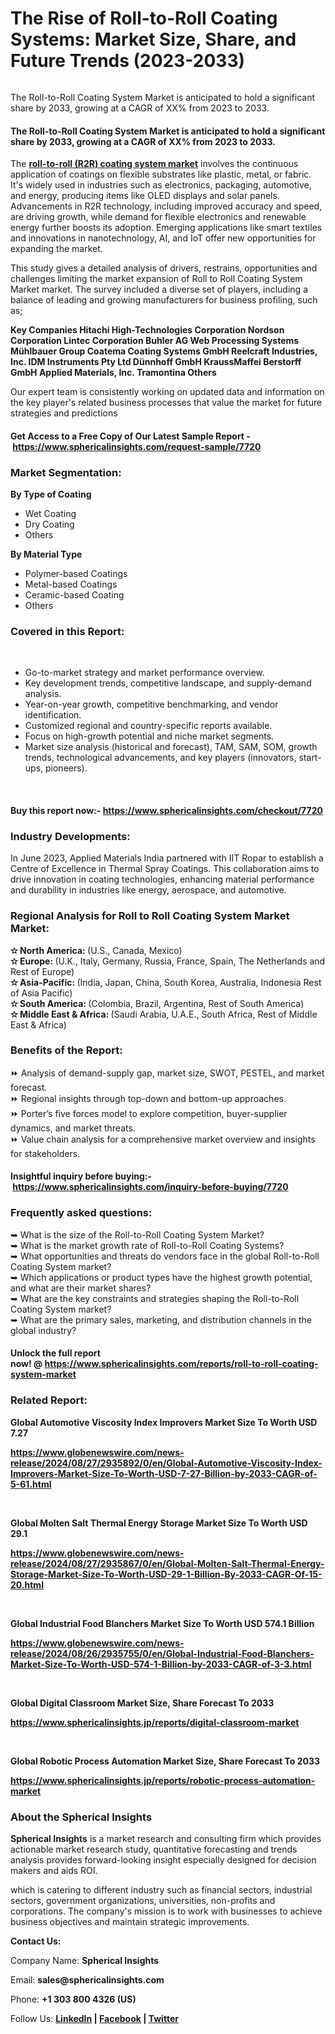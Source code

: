 <div class="wow_read_blog_hdr_img">
<div class="wow_read_blog_hdr_img_innr">
<h1>The Rise of Roll-to-Roll Coating Systems: Market Size, Share, and Future Trends (2023-2033)</h1>
</div>
<div class="wow_main_float_head_img"><img src="https://www.wowonder.xyz/upload/photos/2025/01/4tWehLdZTEanZTKsheeT_07_f3e93fba1db2fef23cd80dfbd3a44214_image.jpg" alt="" /></div>
</div>
<div class="read-blog-container">
<div class="read-blog-desc">
<p class="mb-0">The Roll-to-Roll Coating System Market is anticipated to hold a significant share by 2033, growing at a CAGR of XX% from 2023 to 2033.</p>
</div>
<div class="read-content">
<h4><strong>The Roll-to-Roll Coating System Market is anticipated to hold a significant share by 2033, growing at a CAGR of XX% from 2023 to 2033.</strong></h4>
<p>The&nbsp;<a href="https://www.sphericalinsights.com/reports/roll-to-roll-coating-system-market" target="_blank" rel="noopener"><strong>roll-to-roll (R2R) coating system market</strong></a>&nbsp;involves the continuous application of coatings on flexible substrates like plastic, metal, or fabric. It's widely used in industries such as electronics, packaging, automotive, and energy, producing items like OLED displays and solar panels. Advancements in R2R technology, including improved accuracy and speed, are driving growth, while demand for flexible electronics and renewable energy further boosts its adoption. Emerging applications like smart textiles and innovations in nanotechnology, AI, and IoT offer new opportunities for expanding the market.</p>
<p>This study gives a detailed analysis of drivers, restrains, opportunities and challenges limiting the market expansion of Roll to Roll Coating System Market market. The survey included a diverse set of players, including a balance of leading and growing manufacturers for business profiling, such as;</p>
<p><strong>Key Companies Hitachi High-Technologies Corporation Nordson Corporation Lintec Corporation Buhler AG Web Processing Systems M&uuml;hlbauer Group Coatema Coating Systems GmbH Reelcraft Industries, Inc. IDM Instruments Pty Ltd D&uuml;nnhoff GmbH KraussMaffei Berstorff GmbH Applied Materials, Inc. Tramontina Others</strong></p>
<p>Our expert team is consistently working on updated data and information on the key player's related business processes that value the market for future strategies and predictions</p>
<h4><strong>Get Access to a Free Copy of Our Latest Sample Report -&nbsp;<a href="https://www.sphericalinsights.com/request-sample/7720" rel="nofollow">https://www.sphericalinsights.com/request-sample/7720</a></strong></h4>
<h3><strong>Market Segmentation:</strong></h3>
<p><strong>By Type of Coating</strong></p>
<ul>
<li>Wet Coating</li>
<li>Dry Coating</li>
<li>Others</li>
</ul>
<p><strong>By&nbsp;</strong><strong>Material Type</strong></p>
<ul>
<li>Polymer-based Coatings</li>
<li>Metal-based Coatings</li>
<li>Ceramic-based Coating</li>
<li>Others</li>
</ul>
<h3>Covered in this Report:</h3>
<p>&nbsp;</p>
<ul>
<li>Go-to-market strategy and market performance overview.</li>
<li>Key development trends, competitive landscape, and supply-demand analysis.</li>
<li>Year-on-year growth, competitive benchmarking, and vendor identification.</li>
<li>Customized regional and country-specific reports available.</li>
<li>Focus on high-growth potential and niche market segments.</li>
<li>Market size analysis (historical and forecast), TAM, SAM, SOM, growth trends, technological advancements, and key players (innovators, start-ups, pioneers).</li>
</ul>
<p>&nbsp;</p>
<h4>Buy this report now:-&nbsp;<a href="https://www.sphericalinsights.com/checkout/7720" rel="nofollow">https://www.sphericalinsights.com/checkout/7720</a></h4>
<h3>Industry Developments:</h3>
<div class="group/conversation-turn relative flex w-full min-w-0 flex-col agent-turn">
<div class="flex-col gap-1 md:gap-3">
<div class="flex max-w-full flex-col flex-grow">
<div class="min-h-8 text-message flex w-full flex-col items-end gap-2 whitespace-normal break-words text-start [.text-message+&amp;]:mt-5" dir="auto" data-message-author-role="assistant" data-message-id="d7f77879-8503-48a9-ab85-028169d22cc6" data-message-model-slug="gpt-4o-mini">
<div class="flex w-full flex-col gap-1 empty:hidden first:pt-[3px]">
<div class="markdown prose w-full break-words dark:prose-invert light">
<p>In June 2023, Applied Materials India partnered with IIT Ropar to establish a Centre of Excellence in Thermal Spray Coatings. This collaboration aims to drive innovation in coating technologies, enhancing material performance and durability in industries like energy, aerospace, and automotive.</p>
</div>
</div>
</div>
</div>
</div>
</div>
<h3><strong>Regional Analysis for Roll to Roll Coating System Market Market:</strong></h3>
<p><strong>✫ North America:&nbsp;</strong>(U.S., Canada, Mexico)<br /><strong>✫ Europe:&nbsp;</strong>(U.K., Italy, Germany, Russia, France, Spain, The Netherlands and Rest of Europe)<br /><strong>✫ Asia-Pacific:&nbsp;</strong>(India, Japan, China, South Korea, Australia, Indonesia Rest of Asia Pacific)<br /><strong>✫ South America:&nbsp;</strong>(Colombia, Brazil, Argentina, Rest of South America)<br /><strong>✫ Middle East &amp; Africa:&nbsp;</strong>(Saudi Arabia, U.A.E., South Africa, Rest of Middle East &amp; Africa)</p>
<h3>Benefits of the Report:</h3>
<p>⏩ Analysis of demand-supply gap, market size, SWOT, PESTEL, and market forecast.<br />⏩ Regional insights through top-down and bottom-up approaches.<br />⏩ Porter&rsquo;s five forces model to explore competition, buyer-supplier dynamics, and market threats.<br />⏩ Value chain analysis for a comprehensive market overview and insights for stakeholders.</p>
<h4>Insightful inquiry before buying:-&nbsp;<a href="https://www.sphericalinsights.com/inquiry-before-buying/7720" rel="nofollow">https://www.sphericalinsights.com/inquiry-before-buying/7720</a></h4>
<h3>Frequently asked questions:</h3>
<p>➥ What is the size of the Roll-to-Roll Coating System Market?<br />➥ What is the market growth rate of Roll-to-Roll Coating Systems?<br />➥ What opportunities and threats do vendors face in the global Roll-to-Roll Coating System market?<br />➥ Which applications or product types have the highest growth potential, and what are their market shares?<br />➥ What are the key constraints and strategies shaping the Roll-to-Roll Coating System market?<br />➥ What are the primary sales, marketing, and distribution channels in the global industry?</p>
<h4>Unlock the full report now!&nbsp;@&nbsp;<a href="https://www.sphericalinsights.com/reports/roll-to-roll-coating-system-market" rel="nofollow">https://www.sphericalinsights.com/reports/roll-to-roll-coating-system-market</a></h4>
<h3><strong>Related Report:</strong></h3>
<p><strong>Global Automotive Viscosity Index Improvers Market Size To Worth USD 7.27</strong></p>
<p><strong><a href="https://www.globenewswire.com/news-release/2024/08/27/2935892/0/en/Global-Automotive-Viscosity-Index-Improvers-Market-Size-To-Worth-USD-7-27-Billion-by-2033-CAGR-of-5-61.html" rel="nofollow">https://www.globenewswire.com/news-release/2024/08/27/2935892/0/en/Global-Automotive-Viscosity-Index-Improvers-Market-Size-To-Worth-USD-7-27-Billion-by-2033-CAGR-of-5-61.html</a></strong></p>
<p><strong>&nbsp;</strong></p>
<p><strong>Global Molten Salt Thermal Energy Storage Market Size To Worth USD 29.1&nbsp;</strong></p>
<p><strong><a href="https://www.globenewswire.com/news-release/2024/08/27/2935867/0/en/Global-Molten-Salt-Thermal-Energy-Storage-Market-Size-To-Worth-USD-29-1-Billion-By-2033-CAGR-Of-15-20.html" rel="nofollow">https://www.globenewswire.com/news-release/2024/08/27/2935867/0/en/Global-Molten-Salt-Thermal-Energy-Storage-Market-Size-To-Worth-USD-29-1-Billion-By-2033-CAGR-Of-15-20.html</a></strong></p>
<p><strong>&nbsp;</strong></p>
<p><strong>Global Industrial Food Blanchers Market Size To Worth USD 574.1 Billion&nbsp;</strong></p>
<p><strong><a href="https://www.globenewswire.com/news-release/2024/08/26/2935755/0/en/Global-Industrial-Food-Blanchers-Market-Size-To-Worth-USD-574-1-Billion-by-2033-CAGR-of-3-3.html" rel="nofollow">https://www.globenewswire.com/news-release/2024/08/26/2935755/0/en/Global-Industrial-Food-Blanchers-Market-Size-To-Worth-USD-574-1-Billion-by-2033-CAGR-of-3-3.html</a></strong></p>
<p><strong>&nbsp;</strong></p>
<p><strong>Global Digital Classroom Market Size, Share Forecast To 2033</strong></p>
<p><strong><a href="https://www.sphericalinsights.jp/reports/digital-classroom-market" rel="nofollow">https://www.sphericalinsights.jp/reports/digital-classroom-market</a></strong></p>
<p><strong>&nbsp;</strong></p>
<p><strong>Global Robotic Process Automation Market Size, Share Forecast To 2033</strong></p>
<p><strong><a href="https://www.sphericalinsights.jp/reports/robotic-process-automation-market" rel="nofollow">https://www.sphericalinsights.jp/reports/robotic-process-automation-market</a></strong></p>
<h3><strong>About the Spherical Insights</strong></h3>
<p><strong>Spherical Insights</strong>&nbsp;is a market research and consulting firm which provides actionable market research study, quantitative forecasting and trends analysis provides forward-looking insight especially designed for decision makers and aids ROI.</p>
<p>which is catering to different industry such as financial sectors, industrial sectors, government organizations, universities, non-profits and corporations. The company's mission is to work with businesses to achieve business objectives and maintain strategic improvements.</p>
<p><strong>Contact Us:</strong></p>
<p>Company Name:&nbsp;<strong>Spherical Insights</strong></p>
<p>Email:&nbsp;<strong>sales@sphericalinsights.com</strong></p>
<p>Phone:&nbsp;<strong>+1 303 800 4326 (US)</strong></p>
<p>Follow Us:&nbsp;<strong><a href="https://www.linkedin.com/company/spherical-insight/" rel="nofollow"><u>LinkedIn</u></a>&nbsp;|&nbsp;<a href="https://www.facebook.com/sphericalinsights22" rel="nofollow"><u>Facebook</u></a>&nbsp;|&nbsp;<a href="https://twitter.com/SInsights_US" rel="nofollow"><u>Twitter</u></a></strong></p>
</div>
</div>
